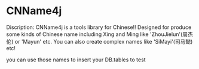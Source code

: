 # CNName4j
Discription:
CNName4j is a tools library for Chinese!!
Designed for produce some kinds of Chinese name including Xing and Ming like 'ZhouJielun'(周杰伦) or 'Mayun' etc.
You can also create complex names like 'SiMayi'(司马懿) etc!

you can use those names to insert your DB.tables to test 
